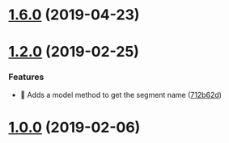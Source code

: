 <a name="1.6.0"></a>
# [1.6.0](https://github.com/wherebyus/MailChimpService/compare/1.6.0-rc.2...1.6.0) (2019-04-23)



<a name="1.2.0"></a>
# [1.2.0](https://github.com/wherebyus/MailChimpService/compare/1.1.0...1.2.0) (2019-02-25)


### Features

* 🎸 Adds a model method to get the segment name ([712b62d](https://github.com/wherebyus/MailChimpService/commit/712b62d))



<a name="1.0.0"></a>
# [1.0.0](https://github.com/wherebyus/MailChimpService/compare/0.3.1...1.0.0) (2019-02-06)
